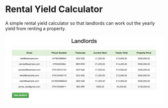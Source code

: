 # Rental Yield Calculator

A simple rental yield calculator so that landlords can work out the yearly yield from renting a property.

<center>
  <img src="./lib/assets/image1.png" />
</center>